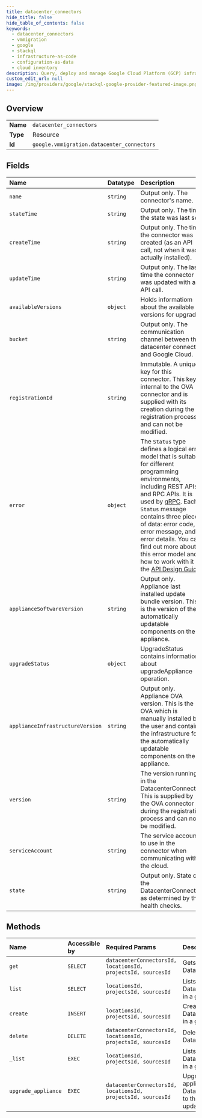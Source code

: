 ```yaml
---
title: datacenter_connectors
hide_title: false
hide_table_of_contents: false
keywords:
  - datacenter_connectors
  - vmmigration
  - google    
  - stackql
  - infrastructure-as-code
  - configuration-as-data
  - cloud inventory
description: Query, deploy and manage Google Cloud Platform (GCP) infrastructure and resources using SQL
custom_edit_url: null
image: /img/providers/google/stackql-google-provider-featured-image.png
---
```

  
    

## Overview
<table><tbody>
<tr><td><b>Name</b></td><td><code>datacenter_connectors</code></td></tr>
<tr><td><b>Type</b></td><td>Resource</td></tr>
<tr><td><b>Id</b></td><td><code>google.vmmigration.datacenter_connectors</code></td></tr>
</tbody></table>

## Fields
| Name | Datatype | Description |
|:-----|:---------|:------------|
| `name` | `string` | Output only. The connector's name. |
| `stateTime` | `string` | Output only. The time the state was last set. |
| `createTime` | `string` | Output only. The time the connector was created (as an API call, not when it was actually installed). |
| `updateTime` | `string` | Output only. The last time the connector was updated with an API call. |
| `availableVersions` | `object` | Holds informatiom about the available versions for upgrade. |
| `bucket` | `string` | Output only. The communication channel between the datacenter connector and Google Cloud. |
| `registrationId` | `string` | Immutable. A unique key for this connector. This key is internal to the OVA connector and is supplied with its creation during the registration process and can not be modified. |
| `error` | `object` | The `Status` type defines a logical error model that is suitable for different programming environments, including REST APIs and RPC APIs. It is used by [gRPC](https://github.com/grpc). Each `Status` message contains three pieces of data: error code, error message, and error details. You can find out more about this error model and how to work with it in the [API Design Guide](https://cloud.google.com/apis/design/errors). |
| `applianceSoftwareVersion` | `string` | Output only. Appliance last installed update bundle version. This is the version of the automatically updatable components on the appliance. |
| `upgradeStatus` | `object` | UpgradeStatus contains information about upgradeAppliance operation. |
| `applianceInfrastructureVersion` | `string` | Output only. Appliance OVA version. This is the OVA which is manually installed by the user and contains the infrastructure for the automatically updatable components on the appliance. |
| `version` | `string` | The version running in the DatacenterConnector. This is supplied by the OVA connector during the registration process and can not be modified. |
| `serviceAccount` | `string` | The service account to use in the connector when communicating with the cloud. |
| `state` | `string` | Output only. State of the DatacenterConnector, as determined by the health checks. |
## Methods
| Name | Accessible by | Required Params | Description |
|:-----|:--------------|:----------------|:------------|
| `get` | `SELECT` | `datacenterConnectorsId, locationsId, projectsId, sourcesId` | Gets details of a single DatacenterConnector. |
| `list` | `SELECT` | `locationsId, projectsId, sourcesId` | Lists DatacenterConnectors in a given Source. |
| `create` | `INSERT` | `locationsId, projectsId, sourcesId` | Creates a new DatacenterConnector in a given Source. |
| `delete` | `DELETE` | `datacenterConnectorsId, locationsId, projectsId, sourcesId` | Deletes a single DatacenterConnector. |
| `_list` | `EXEC` | `locationsId, projectsId, sourcesId` | Lists DatacenterConnectors in a given Source. |
| `upgrade_appliance` | `EXEC` | `datacenterConnectorsId, locationsId, projectsId, sourcesId` | Upgrades the appliance relate to this DatacenterConnector to the in-place updateable version. |
